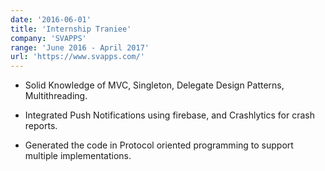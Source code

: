 ```yaml
---
date: '2016-06-01'
title: 'Internship Traniee'
company: 'SVAPPS'
range: 'June 2016 - April 2017'
url: 'https://www.svapps.com/'
---
```


- Solid Knowledge of MVC, Singleton, Delegate Design Patterns, Multithreading.

- Integrated Push Notifications using firebase, and Crashlytics for crash reports.

- Generated the code in Protocol oriented programming to support multiple
implementations.
